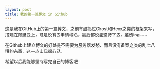 ```yaml
---
layout: post
title: 我的第一篇博文 in Github
---
```


这是我在GitHub上的第一篇博文，之前有鼓捣过Ghost和Hexo之类的框架来写，搭建在阿里云上，可是没有去申请域名，最后都没能坚持下去，羞愧ing~~~

在Github上建立博文的好处是不需要为服务器发愁，而且没有备案之类的乱七八糟的东西，这一点让我很心动。

希望以后我能够坚持写完自己的博客吧！
